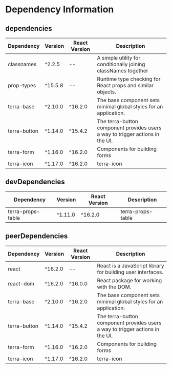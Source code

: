 # Dependency Information

## dependencies
| Dependency | Version | React Version | Description |
|-|-|-|-|
| classnames | ^2.2.5 | -- | A simple utility for conditionally joining classNames together |
| prop-types | ^15.5.8 | -- | Runtime type checking for React props and similar objects. |
| terra-base | ^2.10.0 | ^16.2.0 | The base component sets minimal global styles for an application. |
| terra-button | ^1.14.0 | ^15.4.2 | The terra-button component provides users a way to trigger actions in the UI. |
| terra-form | ^1.16.0 | ^16.2.0 | Components for building forms |
| terra-icon | ^1.17.0 | ^16.2.0 | terra-icon |

## devDependencies
| Dependency | Version | React Version | Description |
|-|-|-|-|
| terra-props-table | ^1.11.0 | ^16.2.0 | terra-props-table |

## peerDependencies
| Dependency | Version | React Version | Description |
|-|-|-|-|
| react | ^16.2.0 | -- | React is a JavaScript library for building user interfaces. |
| react-dom | ^16.2.0 | ^16.0.0 | React package for working with the DOM. |
| terra-base | ^2.10.0 | ^16.2.0 | The base component sets minimal global styles for an application. |
| terra-button | ^1.14.0 | ^15.4.2 | The terra-button component provides users a way to trigger actions in the UI. |
| terra-form | ^1.16.0 | ^16.2.0 | Components for building forms |
| terra-icon | ^1.17.0 | ^16.2.0 | terra-icon |

